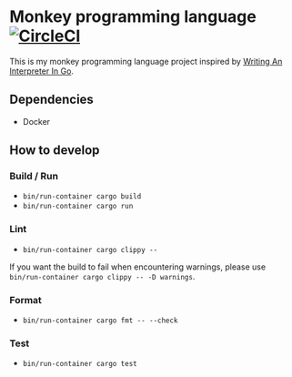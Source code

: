 # Monkey programming language [![CircleCI](https://circleci.com/gh/danimal141/monkey-rs.svg?style=svg&circle-token=1a711b6ee9e8f4f0c2372cc6d55bb9ec44b6c9f8)](https://circleci.com/gh/danimal141/monkey-rs)

This is my monkey programming language project inspired by [Writing An Interpreter In Go](https://interpreterbook.com/).

## Dependencies
- Docker

## How to develop
### Build / Run
- `bin/run-container cargo build`
- `bin/run-container cargo run`

### Lint
- `bin/run-container cargo clippy --`

If you want the build to fail when encountering warnings, please use `bin/run-container cargo clippy -- -D warnings`.

### Format

- `bin/run-container cargo fmt -- --check`

### Test
- `bin/run-container cargo test`
